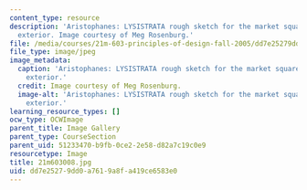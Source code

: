 ```yaml
---
content_type: resource
description: 'Aristophanes: LYSISTRATA rough sketch for the market square with house
  exterior. Image courtesy of Meg Rosenburg.'
file: /media/courses/21m-603-principles-of-design-fall-2005/dd7e25279dd0a7619a8fa419ce6583e0_21m603008.jpg
file_type: image/jpeg
image_metadata:
  caption: 'Aristophanes: LYSISTRATA rough sketch for the market square with house
    exterior.'
  credit: Image courtesy of Meg Rosenburg.
  image-alt: 'Aristophanes: LYSISTRATA rough sketch for the market square with house
    exterior.'
learning_resource_types: []
ocw_type: OCWImage
parent_title: Image Gallery
parent_type: CourseSection
parent_uid: 51233470-b9fb-0ce2-2e58-d82a7c19c0e9
resourcetype: Image
title: 21m603008.jpg
uid: dd7e2527-9dd0-a761-9a8f-a419ce6583e0
---
```


